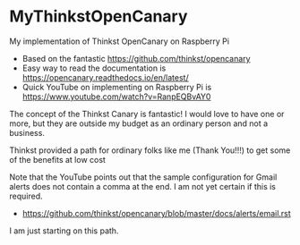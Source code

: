 # MyThinkstOpenCanary
My implementation of Thinkst OpenCanary on Raspberry Pi

- Based on the fantastic https://github.com/thinkst/opencanary
- Easy way to read the documentation is https://opencanary.readthedocs.io/en/latest/
- Quick YouTube on implementing on Raspberry Pi is https://www.youtube.com/watch?v=RanpEQBvAY0

The concept of the Thinkst Canary is fantastic! I would love to have one or more, but they are outside my budget as an ordinary person and not a business.

Thinkst provided a path for ordinary folks like me (Thank You!!!) to get some of the benefits at low cost

Note that the YouTube points out that the sample configuration for Gmail alerts does not contain a comma at the end. I am not yet certain if this is required.
- https://github.com/thinkst/opencanary/blob/master/docs/alerts/email.rst

I am just starting on this path.
